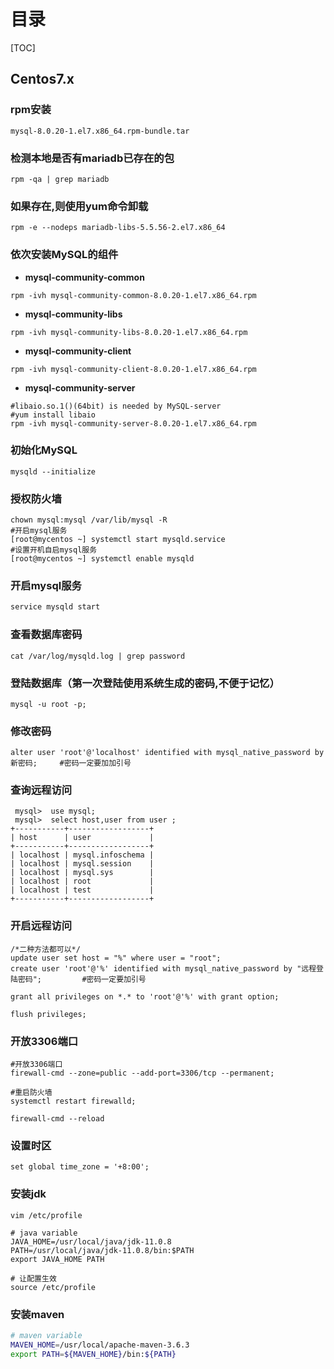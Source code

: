 # 目录

[TOC]

## Centos7.x

### rpm安装

```mysql
mysql-8.0.20-1.el7.x86_64.rpm-bundle.tar
```

### 检测本地是否有mariadb已存在的包

```shell
rpm -qa | grep mariadb
```

### 如果存在,则使用yum命令卸载

```shell
rpm -e --nodeps mariadb-libs-5.5.56-2.el7.x86_64
```

### 依次安装MySQL的组件

- **mysql-community-common**

```shell
rpm -ivh mysql-community-common-8.0.20-1.el7.x86_64.rpm
```

- **mysql-community-libs**

```shell
rpm -ivh mysql-community-libs-8.0.20-1.el7.x86_64.rpm
```

- **mysql-community-client**

```shell
rpm -ivh mysql-community-client-8.0.20-1.el7.x86_64.rpm
```

- **mysql-community-server**

```shell
#libaio.so.1()(64bit) is needed by MySQL-server
#yum install libaio
rpm -ivh mysql-community-server-8.0.20-1.el7.x86_64.rpm
```

### 初始化MySQL

```shell
mysqld --initialize
```

### 授权防火墙

```shell
chown mysql:mysql /var/lib/mysql -R
#开启mysql服务
[root@mycentos ~] systemctl start mysqld.service
#设置开机自启mysql服务
[root@mycentos ~] systemctl enable mysqld
```

### 开启mysql服务

```bash
service mysqld start
```

### 查看数据库密码

```shell
cat /var/log/mysqld.log | grep password
```

### 登陆数据库（第一次登陆使用系统生成的密码,不便于记忆）

```mysql
mysql -u root -p;
```

### 修改密码

```mysql
alter user 'root'@'localhost' identified with mysql_native_password by 新密码;     #密码一定要加加引号
```

### 查询远程访问

```mysql
 mysql>  use mysql;
 mysql>  select host,user from user ;
+-----------+------------------+
| host      | user             |
+-----------+------------------+
| localhost | mysql.infoschema |
| localhost | mysql.session    |
| localhost | mysql.sys        |
| localhost | root             |
| localhost | test             |
+-----------+------------------+
```

### 开启远程访问

```mysql
/*二种方法都可以*/
update user set host = "%" where user = "root";
create user 'root'@'%' identified with mysql_native_password by "远程登陆密码";         #密码一定要加引号
```

```mysql
grant all privileges on *.* to 'root'@'%' with grant option;
```

```mysql
flush privileges;
```

### 开放3306端口

```shell
#开放3306端口
firewall-cmd --zone=public --add-port=3306/tcp --permanent;
```

```shell
#重启防火墙
systemctl restart firewalld;
```

```shell
firewall-cmd --reload
```

### 设置时区

```mysql
set global time_zone = '+8:00';
```

### 安装jdk

```shell
vim /etc/profile
```

```shell
# java variable
JAVA_HOME=/usr/local/java/jdk-11.0.8
PATH=/usr/local/java/jdk-11.0.8/bin:$PATH
export JAVA_HOME PATH
```

```shell
# 让配置生效
source /etc/profile
```

### 安装maven

```bash
# maven variable
MAVEN_HOME=/usr/local/apache-maven-3.6.3
export PATH=${MAVEN_HOME}/bin:${PATH}
```

